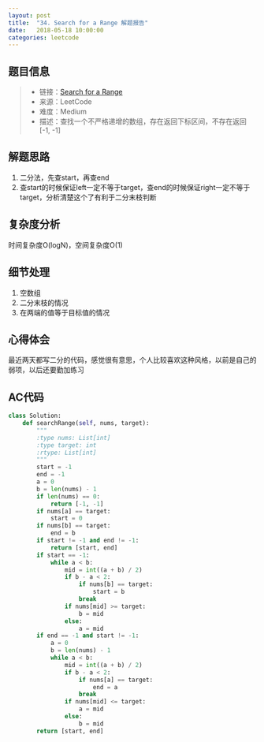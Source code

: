 ```yaml
---
layout: post
title:  "34. Search for a Range 解题报告"
date:   2018-05-18 10:00:00
categories: leetcode
---
```



## 题目信息

> * 链接：[Search for a Range](https://leetcode.com/problems/search-for-a-range/description/)
> * 来源：LeetCode
> * 难度：Medium
> * 描述：查找一个不严格递增的数组，存在返回下标区间，不存在返回[-1, -1]

## 解题思路
1. 二分法，先查start，再查end
2. 查start的时候保证left一定不等于target，查end的时候保证right一定不等于target，分析清楚这个了有利于二分末枝判断

## 复杂度分析
时间复杂度O(logN)，空间复杂度O(1)

## 细节处理
1. 空数组
2. 二分末枝的情况
3. 在两端的值等于目标值的情况

## 心得体会
最近两天都写二分的代码，感觉很有意思，个人比较喜欢这种风格，以前是自己的弱项，以后还要勤加练习

## AC代码

``` python
class Solution:
    def searchRange(self, nums, target):
        """
        :type nums: List[int]
        :type target: int
        :rtype: List[int]
        """
        start = -1
        end = -1
        a = 0
        b = len(nums) - 1
        if len(nums) == 0:
            return [-1, -1]
        if nums[a] == target:
            start = 0
        if nums[b] == target:
            end = b
        if start != -1 and end != -1:
            return [start, end]
        if start == -1:
            while a < b:
                mid = int((a + b) / 2)
                if b - a < 2:
                    if nums[b] == target:
                        start = b
                    break
                if nums[mid] >= target:
                    b = mid
                else:
                    a = mid
        if end == -1 and start != -1:
            a = 0
            b = len(nums) - 1
            while a < b:
                mid = int((a + b) / 2)
                if b - a < 2:
                    if nums[a] == target:
                        end = a
                    break
                if nums[mid] <= target:
                    a = mid
                else:
                    b = mid
        return [start, end]

```



[jekyll-docs]: https://jekyllrb.com/docs/home
[jekyll-gh]:   https://github.com/jekyll/jekyll
[jekyll-talk]: https://talk.jekyllrb.com/


